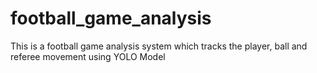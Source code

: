 # football_game_analysis
This is a football game analysis system which tracks the player, ball and referee movement using YOLO Model 
